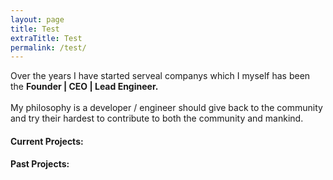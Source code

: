 ```yaml
---
layout: page
title: Test
extraTitle: Test
permalink: /test/
---
```


Over the years I have started serveal companys which I myself has been the <b>Founder | CEO | Lead Engineer.</b><br><br>
My philosophy is a developer / engineer should give back to the community and try their hardest to contribute to both the community and mankind. 


#### Current Projects:

#### Past Projects:



